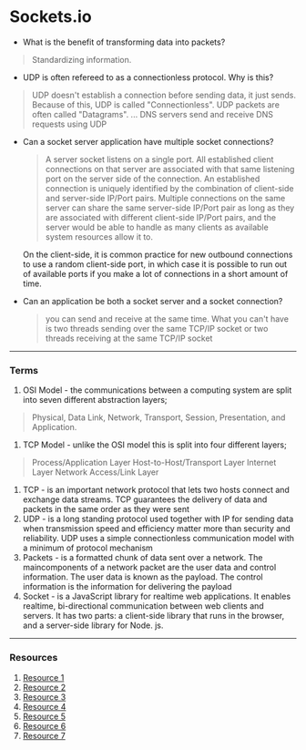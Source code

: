 # Sockets.io

-  What is the benefit of transforming data into packets?
  >  Standardizing information.  
-  UDP is often refereed to as a connectionless protocol. Why is this?
  >   UDP doesn't establish a connection before sending data, it just sends. Because of this, UDP is called "Connectionless". UDP packets are often called "Datagrams". ... DNS servers send and receive DNS requests using UDP
- Can a socket server application have multiple socket connections?
  > A server socket listens on a single port. All established client connections on that server are associated with that same listening port on the server side of the connection. An established connection is uniquely identified by the combination of client-side and server-side IP/Port pairs. Multiple connections on the same server can share the same server-side IP/Port pair as long as they are associated with different client-side IP/Port pairs, and the server would be able to handle as many clients as available system resources allow it to.

  On the client-side, it is common practice for new outbound connections to use a random client-side port, in which case it is possible to run out of available ports if you make a lot of connections in a short amount of time.

- Can an application be both a socket server and a socket connection?
  > you can send and receive at the same time. What you can't have is two threads sending over the same TCP/IP socket or two threads receiving at the same TCP/IP socket

***
### Terms
1. OSI Model -  the communications between a computing system are split into seven different abstraction layers; 
  > Physical, Data Link, Network, Transport, Session, Presentation, and Application.
1. TCP Model -  unlike the OSI model this is split into four different layers;
  > Process/Application Layer
Host-to-Host/Transport Layer
Internet Layer
Network Access/Link Layer
1. TCP - is an important network protocol that lets two hosts connect and exchange data streams. TCP guarantees the delivery of data and packets in the same order as they were sent
1. UDP -  is a long standing protocol used together with IP for sending data when transmission speed and efficiency matter more than security and reliability. UDP uses a simple connectionless communication model with a minimum of protocol mechanism
1. Packets -  is a formatted chunk of data sent over a network. The maincomponents of a network packet are the user data and control information. The user data is known as the payload. The control information is the information for delivering the payload
1. Socket - is a JavaScript library for realtime web applications. It enables realtime, bi-directional communication between web clients and servers. It has two parts: a client-side library that runs in the browser, and a server-side library for Node. js.

*** 
### Resources 

1. [Resource 1](https://en.wikipedia.org/wiki/WebSocket)
1. [Resource 2](https://www.tutorialspoint.com/socket.io/)
1. [Resource 3](https://www.educba.com/websocket-vs-socket-io/)
1. [Resource 4](https://socket.io/docs/)
1. [Resource 5](https://socket.io/docs/server-api)
1. [Resource 6](https://socket.io/docs/client-api)
1. [Resource 7](https://amritb.github.io/socketio-client-tool/)